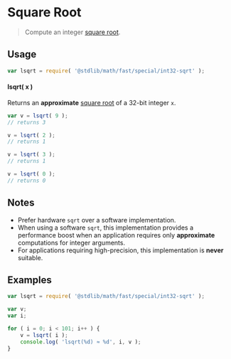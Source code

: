 # Square Root

> Compute an integer [square root][square-root].


<section class="intro">

</section>

<!-- /.intro -->


<section class="usage">

## Usage

``` javascript
var lsqrt = require( '@stdlib/math/fast/special/int32-sqrt' );
```

#### lsqrt( x )

Returns an __approximate__ [square root][square-root] of a 32-bit integer `x`.

``` javascript
var v = lsqrt( 9 );
// returns 3

v = lsqrt( 2 );
// returns 1

v = lsqrt( 3 );
// returns 1

v = lsqrt( 0 );
// returns 0
```

</section>

<!-- /.usage -->


<section class="notes">

## Notes

* Prefer hardware `sqrt` over a software implementation.
* When using a software `sqrt`, this implementation provides a performance boost when an application requires only __approximate__ computations for integer arguments.
* For applications requiring high-precision, this implementation is __never__ suitable.

</section>

<!-- /.notes -->


<section class="examples">

## Examples

``` javascript
var lsqrt = require( '@stdlib/math/fast/special/int32-sqrt' );

var v;
var i;

for ( i = 0; i < 101; i++ ) {
    v = lsqrt( i );
    console.log( 'lsqrt(%d) ≈ %d', i, v );
}
```

</section>

<!-- /.examples -->


<section class="links">

[square-root]: https://en.wikipedia.org/wiki/Square_root

</section>

<!-- /.links -->
